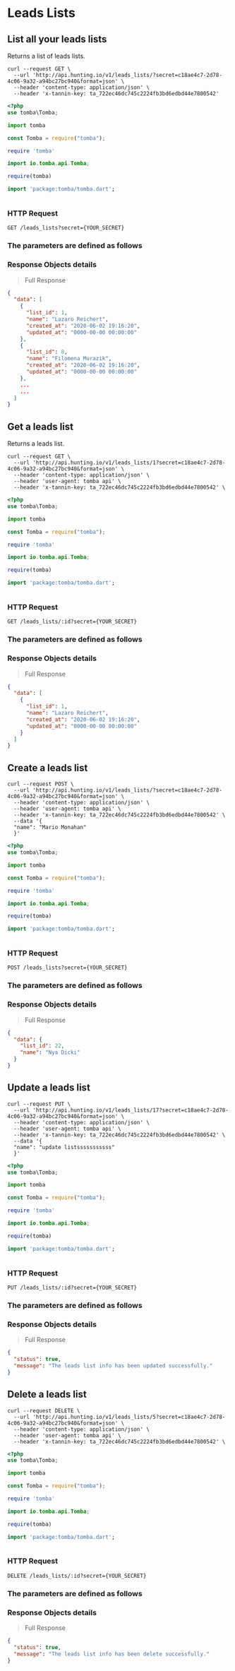 # Leads Lists

## List all your leads lists

Returns a list of leads lists.

```shell
curl --request GET \
  --url 'http://api.hunting.io/v1/leads_lists/?secret=c18ae4c7-2d78-4c06-9a32-a94bc27bc940&format=json' \
  --header 'content-type: application/json' \
  --header 'x-tannin-key: ta_722ec46dc745c2224fb3bd6edbd44e7800542'
```

```php
<?php
use tomba\Tomba;

```

```python
import tomba

```

```javascript
const Tomba = require("tomba");

```

```ruby
require 'tomba'

```

```java
import io.tomba.api.Tomba;

```


```r
require(tomba)

```



```dart
import 'package:tomba/tomba.dart';

```

```powershell

```

### HTTP Request

`GET /leads_lists?secret={YOUR_SECRET}`

### The parameters are defined as follows

### Response Objects details

> Full Response

```json
{
  "data": [
    {
      "list_id": 1,
      "name": "Lazaro Reichert",
      "created_at": "2020-06-02 19:16:20",
      "updated_at": "0000-00-00 00:00:00"
    },
    {
      "list_id": 8,
      "name": "Filomena Murazik",
      "created_at": "2020-06-02 19:16:20",
      "updated_at": "0000-00-00 00:00:00"
    },
    ...
    ...
  ]
}
```

## Get a leads list

Returns a leads list.

```shell
curl --request GET \
  --url 'http://api.hunting.io/v1/leads_lists/1?secret=c18ae4c7-2d78-4c06-9a32-a94bc27bc940&format=json' \
  --header 'content-type: application/json' \
  --header 'user-agent: tomba api' \
  --header 'x-tannin-key: ta_722ec46dc745c2224fb3bd6edbd44e7800542' \
```

```php
<?php
use tomba\Tomba;

```

```python
import tomba

```

```javascript
const Tomba = require("tomba");

```

```ruby
require 'tomba'

```

```java
import io.tomba.api.Tomba;

```


```r
require(tomba)

```



```dart
import 'package:tomba/tomba.dart';

```

```powershell

```

### HTTP Request

`GET /leads_lists/:id?secret={YOUR_SECRET}`

### The parameters are defined as follows

### Response Objects details

> Full Response

```json
{
  "data": [
    {
      "list_id": 1,
      "name": "Lazaro Reichert",
      "created_at": "2020-06-02 19:16:20",
      "updated_at": "0000-00-00 00:00:00"
    }
  ]
}
```

## Create a leads list

```shell
curl --request POST \
  --url 'http://api.hunting.io/v1/leads_lists/?secret=c18ae4c7-2d78-4c06-9a32-a94bc27bc940&format=json' \
  --header 'content-type: application/json' \
  --header 'user-agent: tomba api' \
  --header 'x-tannin-key: ta_722ec46dc745c2224fb3bd6edbd44e7800542' \
  --data '{
  "name": "Mario Monahan"
  }'
```

```php
<?php
use tomba\Tomba;

```

```python
import tomba

```

```javascript
const Tomba = require("tomba");

```

```ruby
require 'tomba'

```

```java
import io.tomba.api.Tomba;

```


```r
require(tomba)

```



```dart
import 'package:tomba/tomba.dart';

```

```powershell

```

### HTTP Request

`POST /leads_lists?secret={YOUR_SECRET}`

### The parameters are defined as follows

### Response Objects details

> Full Response

```json
{
  "data": {
    "list_id": 22,
    "name": "Nya Dicki"
  }
}
```

## Update a leads list

```shell
curl --request PUT \
  --url 'http://api.hunting.io/v1/leads_lists/17?secret=c18ae4c7-2d78-4c06-9a32-a94bc27bc940&format=json' \
  --header 'content-type: application/json' \
  --header 'user-agent: tomba api' \
  --header 'x-tannin-key: ta_722ec46dc745c2224fb3bd6edbd44e7800542' \
  --data '{
  "name": "update listsssssssssss"
  }'
```

```php
<?php
use tomba\Tomba;

```

```python
import tomba

```

```javascript
const Tomba = require("tomba");

```

```ruby
require 'tomba'

```

```java
import io.tomba.api.Tomba;

```


```r
require(tomba)

```



```dart
import 'package:tomba/tomba.dart';

```

```powershell

```

### HTTP Request

`PUT /leads_lists/:id?secret={YOUR_SECRET}`

### The parameters are defined as follows

### Response Objects details

> Full Response

```json
{
  "status": true,
  "message": "The leads list info has been updated successfully."
}
```

## Delete a leads list

```shell
curl --request DELETE \
  --url 'http://api.hunting.io/v1/leads_lists/5?secret=c18ae4c7-2d78-4c06-9a32-a94bc27bc940&format=json' \
  --header 'content-type: application/json' \
  --header 'user-agent: tomba api' \
  --header 'x-tannin-key: ta_722ec46dc745c2224fb3bd6edbd44e7800542' \
```

```php
<?php
use tomba\Tomba;

```

```python
import tomba

```

```javascript
const Tomba = require("tomba");

```

```ruby
require 'tomba'

```

```java
import io.tomba.api.Tomba;

```


```r
require(tomba)

```



```dart
import 'package:tomba/tomba.dart';

```

```powershell

```

### HTTP Request

`DELETE /leads_lists/:id?secret={YOUR_SECRET}`

### The parameters are defined as follows

### Response Objects details

> Full Response

```json
{
  "status": true,
  "message": "The leads list info has been delete successfully."
}
```
